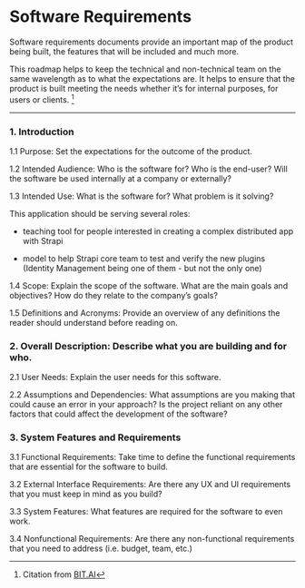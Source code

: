 # Software Requirements

Software requirements documents provide an important map of the product being built, the features that will be included and much more.

This roadmap helps to keep the technical and non-technical team on the same wavelength as to what the expectations are. It helps to ensure that the product is built meeting the needs whether it’s for internal purposes, for users or clients. [^1]

---

### 1. Introduction

   1.1 Purpose: Set the expectations for the outcome of the product.

   1.2 Intended Audience: Who is the software for? Who is the end-user? Will the software be used internally at a company or externally?

   1.3 Intended Use: What is the software for? What problem is it solving?

   This application should be serving several roles:

   - teaching tool for people interested in creating a complex distributed app with Strapi

   - model to help Strapi core team to test and verify the new plugins 
     (Identity Management being one of them - but not the only one)

   1.4 Scope: Explain the scope of the software. What are the main goals and objectives? How do they relate to the company’s goals?

   1.5 Definitions and Acronyms: Provide an overview of any definitions the reader should understand before reading on.

### 2. Overall Description: Describe what you are building and for who.

   2.1 User Needs: Explain the user needs for this software.

   2.2 Assumptions and Dependencies: What assumptions are you making that could cause an error in your approach? 
    Is the project reliant on any other factors that could affect the development of the software?


### 3. System Features and Requirements

   3.1 Functional Requirements: Take time to define the functional requirements that are essential for the software to build.

   3.2 External Interface Requirements: Are there any UX and UI requirements that you must keep in mind as you build?

   3.3 System Features: What features are required for the software to even work.

   3.4 Nonfunctional Requirements: Are there any non-functional requirements that you need to address (i.e. budget, team, etc.)


[^1]: Citation from [BIT.AI](https://blog.bit.ai/software-requirements-document/)
